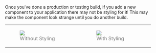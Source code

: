 Once you've done a production or testing build, if you add a new component to your application there 
may not be styling for it! This may make the component look strange until you 
do another build.

<table>
<tr>
<td>
<figure>
<img src="resources/images/foundation/UnstyledCombobox.png">
<figcaption style="color: gray">Without Styling</figcaption>
</figure>
</td>
<td>
<figure>
<figure>
<img src="resources/images/foundation/StyledCombobox.png">
<figcaption style="color: gray">With Styling</figcaption>
</figure>
</td>
</tr>
</table>